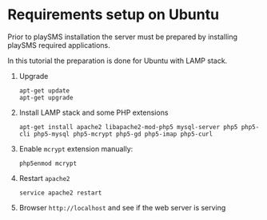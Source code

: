 # Requirements setup on Ubuntu

Prior to playSMS installation the server must be prepared by installing playSMS required applications.

In this tutorial the preparation is done for Ubuntu with LAMP stack.

1.  Upgrade

    ```
    apt-get update
    apt-get upgrade
    ```

2.  Install LAMP stack and some PHP extensions

    ```
    apt-get install apache2 libapache2-mod-php5 mysql-server php5 php5-cli php5-mysql php5-mcrypt php5-gd php5-imap php5-curl
    ```

3.  Enable `mcrypt` extension manually:

    ```
    php5enmod mcrypt
    ```

4.  Restart `apache2`

    ```
    service apache2 restart
    ```

5.  Browser `http://localhost` and see if the web server is serving
